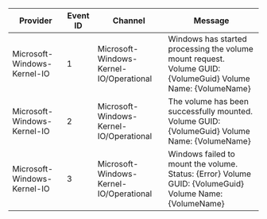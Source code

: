 Provider                     |  Event ID  |  Channel                                  |  Message
-----------------------------|------------|-------------------------------------------|---------------------------------------------------------------------------------------------------------------------------------------
Microsoft-Windows-Kernel-IO  |  1         |  Microsoft-Windows-Kernel-IO/Operational  |  Windows has started processing the volume mount request.           Volume GUID: {VolumeGuid}           Volume Name: {VolumeName}
Microsoft-Windows-Kernel-IO  |  2         |  Microsoft-Windows-Kernel-IO/Operational  |  The volume has been successfully mounted.           Volume GUID: {VolumeGuid}           Volume Name: {VolumeName}
Microsoft-Windows-Kernel-IO  |  3         |  Microsoft-Windows-Kernel-IO/Operational  |  Windows failed to mount the volume.           Status: {Error}           Volume GUID: {VolumeGuid}           Volume Name: {VolumeName}